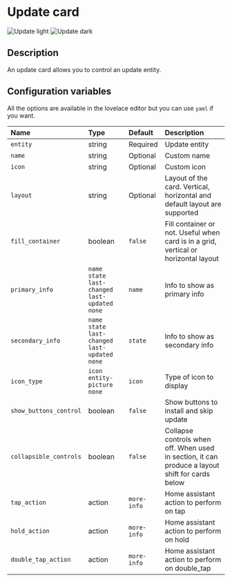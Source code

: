 # Update card

![Update light](../images/update-light.png)
![Update dark](../images/update-dark.png)

## Description

An update card allows you to control an update entity.

## Configuration variables

All the options are available in the lovelace editor but you can use `yaml` if you want.

| Name                   | Type                                                | Default     | Description                                                                                     |
| :--------------------- | :-------------------------------------------------- | :---------- | :---------------------------------------------------------------------------------------------- |
| `entity`               | string                                              | Required    | Update entity                                                                                   |
| `name`                 | string                                              | Optional    | Custom name                                                                                     |
| `icon`                 | string                                              | Optional    | Custom icon                                                                                     |
| `layout`               | string                                              | Optional    | Layout of the card. Vertical, horizontal and default layout are supported                       |
| `fill_container`       | boolean                                             | `false`     | Fill container or not. Useful when card is in a grid, vertical or horizontal layout             |
| `primary_info`         | `name` `state` `last-changed` `last-updated` `none` | `name`      | Info to show as primary info                                                                    |
| `secondary_info`       | `name` `state` `last-changed` `last-updated` `none` | `state`     | Info to show as secondary info                                                                  |
| `icon_type`            | `icon` `entity-picture` `none`                      | `icon`      | Type of icon to display                                                                         |
| `show_buttons_control` | boolean                                             | `false`     | Show buttons to install and skip update                                                         |
| `collapsible_controls` | boolean                                             | `false`     | Collapse controls when off. When used in section, it can produce a layout shift for cards below |
| `tap_action`           | action                                              | `more-info` | Home assistant action to perform on tap                                                         |
| `hold_action`          | action                                              | `more-info` | Home assistant action to perform on hold                                                        |
| `double_tap_action`    | action                                              | `more-info` | Home assistant action to perform on double_tap                                                  |
